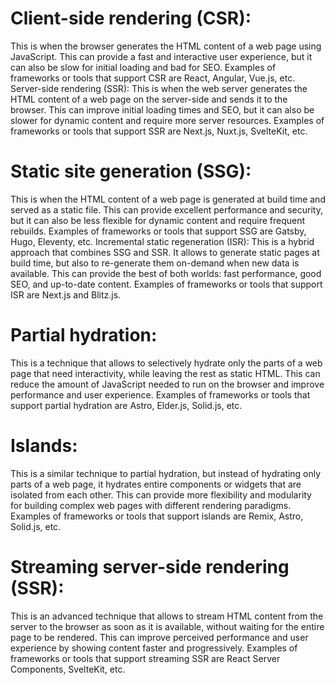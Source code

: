 # Client-side rendering (CSR):

This is when the browser generates the HTML content of a web page using JavaScript. This can provide a fast and interactive user experience, but it can also be slow for initial loading and bad for SEO. Examples of frameworks or tools that support CSR are React, Angular, Vue.js, etc.
Server-side rendering (SSR): This is when the web server generates the HTML content of a web page on the server-side and sends it to the browser. This can improve initial loading times and SEO, but it can also be slower for dynamic content and require more server resources. Examples of frameworks or tools that support SSR are Next.js, Nuxt.js, SvelteKit, etc.

# Static site generation (SSG):

This is when the HTML content of a web page is generated at build time and served as a static file. This can provide excellent performance and security, but it can also be less flexible for dynamic content and require frequent rebuilds. Examples of frameworks or tools that support SSG are Gatsby, Hugo, Eleventy, etc.
Incremental static regeneration (ISR): This is a hybrid approach that combines SSG and SSR. It allows to generate static pages at build time, but also to re-generate them on-demand when new data is available. This can provide the best of both worlds: fast performance, good SEO, and up-to-date content. Examples of frameworks or tools that support ISR are Next.js and Blitz.js.

# Partial hydration:

This is a technique that allows to selectively hydrate only the parts of a web page that need interactivity, while leaving the rest as static HTML. This can reduce the amount of JavaScript needed to run on the browser and improve performance and user experience. Examples of frameworks or tools that support partial hydration are Astro, Elder.js, Solid.js, etc.

# Islands:

This is a similar technique to partial hydration, but instead of hydrating only parts of a web page, it hydrates entire components or widgets that are isolated from each other. This can provide more flexibility and modularity for building complex web pages with different rendering paradigms. Examples of frameworks or tools that support islands are Remix, Astro, Solid.js, etc.

# Streaming server-side rendering (SSR):

This is an advanced technique that allows to stream HTML content from the server to the browser as soon as it is available, without waiting for the entire page to be rendered. This can improve perceived performance and user experience by showing content faster and progressively. Examples of frameworks or tools that support streaming SSR are React Server Components, SvelteKit, etc.
